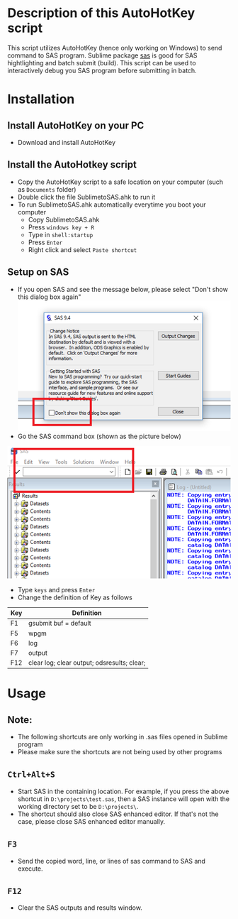 # Description of this AutoHotKey script
This script utilizes AutoHotKey (hence only working on Windows) to send command to SAS program. Sublime package [sas](https://github.com/rpardee/sas) is good for SAS hightlighting and batch submit (build). This script can be used to interactively debug you SAS program before submitting in batch.

# Installation
## Install AutoHotKey on your PC
* Download and install AutoHotKey
## Install the AutoHotkey script
* Copy the AutoHotKey script to a safe location on your computer (such as ```Documents``` folder)
* Double click the file SublimetoSAS.ahk to run it
* To run SublimetoSAS.ahk automatically everytime you boot your computer
    - Copy SublimetoSAS.ahk
    - Press ```windows key + R```
    - Type in ```shell:startup```
    - Press ```Enter```
    - Right click and select ```Paste shortcut```

## Setup on SAS
* If you open SAS and see the message below, please select "Don't show this dialog box again"
![SAS start dialog box](pictures/sas_start.png)
* Go the SAS command box (shown as the picture below)

![Position of the command box](./pictures/sas_command_box.png)

* Type ```keys``` and press ```Enter```
* Change the definition of Key as follows

| Key | Definition |
|---|---|
| F1 | gsubmit buf = default|
| F5 | wpgm|
| F6 | log|
| F7 | output|
| F12 | clear log; clear output; odsresults; clear;|


# Usage
## Note:
* The following shortcuts are only working in .sas files opened in Sublime program
* Please make sure the shortcuts are not being used by other programs

## ```Ctrl+Alt+S```
* Start SAS in the containing location. For example, if you press the above shortcut in ```D:\projects\test.sas```, then a SAS instance will open with the working directory set to be ```D:\projects\```.
* The shortcut should also close SAS enhanced editor. If that's not the case, please close SAS enhanced editor manually.

## ```F3```
* Send the copied word, line, or lines of sas command to SAS and execute.

## ```F12```
* Clear the SAS outputs and results window.


